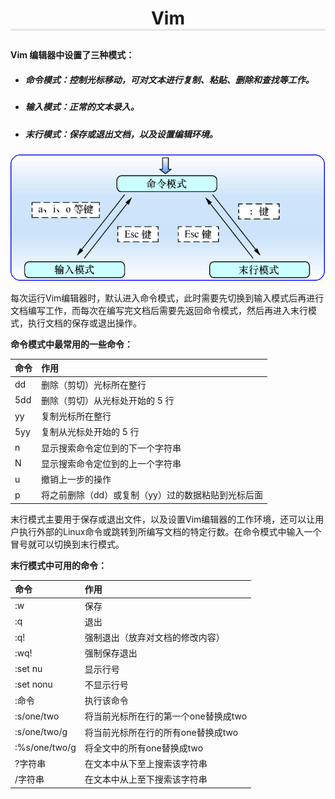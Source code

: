 # <p align="center" style="border-bottom: 3px solid #e7e7e7;">Vim</p>

#### Vim 编辑器中设置了三种模式：
* ##### 命令模式：控制光标移动，可对文本进行复制、粘贴、删除和查找等工作。
* ##### 输入模式：正常的文本录入。
* ##### 末行模式：保存或退出文档，以及设置编辑环境。

![Vim三种模式的切换](../../images/linux_vim_1.png)

每次运行Vim编辑器时，默认进入命令模式，此时需要先切换到输入模式后再进行文档编写工作，而每次在编写完文档后需要先返回命令模式，然后再进入末行模式，执行文档的保存或退出操作。

**命令模式中最常用的一些命令：**

|命令|作用|
|:---|:---|
|dd|删除（剪切）光标所在整行|
|5dd|删除（剪切）从光标处开始的 5 行|
|yy|复制光标所在整行|
|5yy|复制从光标处开始的 5 行|
|n|显示搜索命令定位到的下一个字符串|
|N|显示搜索命令定位到的上一个字符串|
|u|撤销上一步的操作|
|p|将之前删除（dd）或复制（yy）过的数据粘贴到光标后面|

末行模式主要用于保存或退出文件，以及设置Vim编辑器的工作环境，还可以让用户执行外部的Linux命令或跳转到所编写文档的特定行数。在命令模式中输入一个冒号就可以切换到末行模式。

**末行模式中可用的命令：**

|命令|作用|
|:---|:---|
|:w|保存|
|:q|退出|
|:q!|强制退出（放弃对文档的修改内容）|
|:wq!|强制保存退出|
|:set nu|显示行号|
|:set nonu|不显示行号|
|:命令|执行该命令|
|:s/one/two|将当前光标所在行的第一个one替换成two|
|:s/one/two/g|将当前光标所在行的所有one替换成two|
|:%s/one/two/g|将全文中的所有one替换成two|
|?字符串|在文本中从下至上搜索该字符串|
|/字符串|在文本中从上至下搜索该字符串|
